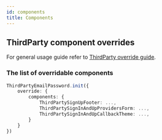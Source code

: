 ```yaml
---
id: components
title: Components
---
```


## ThirdParty component overrides
For general usage guide refer to [ThirdParty override guide](/docs/thirdparty/advanced-customizations/react-component-override/usage).

### The list of overridable components

<!--DOCUSAURUS_CODE_TABS-->
<!--ReactJS-->
```ts
ThirdPartyEmailPassword.init({
    override: {
        components: {
            ThirdPartySignUpFooter: ...,
            ThirdPartySignInAndUpProvidersForm: ...,
            ThirdPartySignInAndUpCallbackTheme: ...,
        }
    }
})
```
<!--END_DOCUSAURUS_CODE_TABS-->
